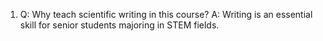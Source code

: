 1. Q: Why teach scientific writing in this course?
   A: Writing is an essential skill for senior students majoring in STEM fields. 
